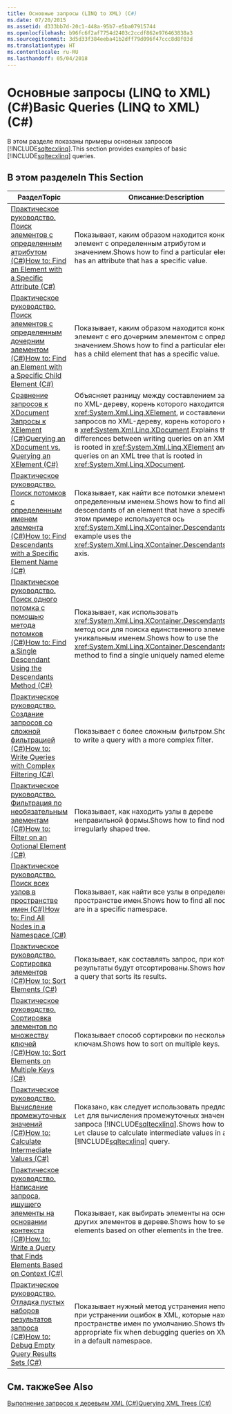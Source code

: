 ```yaml
---
title: Основные запросы (LINQ to XML) (C#)
ms.date: 07/20/2015
ms.assetid: d333bb7d-20c1-448a-95b7-e5ba07915744
ms.openlocfilehash: b96fc6f2af7754d2403c2ccdf862e976463838a3
ms.sourcegitcommit: 3d5d33f384eeba41b2dff79d096f47ccc8d8f03d
ms.translationtype: HT
ms.contentlocale: ru-RU
ms.lasthandoff: 05/04/2018
---
```

# <a name="basic-queries-linq-to-xml-c"></a><span data-ttu-id="e63e1-102">Основные запросы (LINQ to XML) (C#)</span><span class="sxs-lookup"><span data-stu-id="e63e1-102">Basic Queries (LINQ to XML) (C#)</span></span>
<span data-ttu-id="e63e1-103">В этом разделе показаны примеры основных запросов [!INCLUDE[sqltecxlinq](~/includes/sqltecxlinq-md.md)].</span><span class="sxs-lookup"><span data-stu-id="e63e1-103">This section provides examples of basic [!INCLUDE[sqltecxlinq](~/includes/sqltecxlinq-md.md)] queries.</span></span>  
  
## <a name="in-this-section"></a><span data-ttu-id="e63e1-104">В этом разделе</span><span class="sxs-lookup"><span data-stu-id="e63e1-104">In This Section</span></span>  
  
|<span data-ttu-id="e63e1-105">Раздел</span><span class="sxs-lookup"><span data-stu-id="e63e1-105">Topic</span></span>|<span data-ttu-id="e63e1-106">Описание:</span><span class="sxs-lookup"><span data-stu-id="e63e1-106">Description</span></span>|  
|-----------|-----------------|  
|[<span data-ttu-id="e63e1-107">Практическое руководство. Поиск элементов с определенным атрибутом (C#)</span><span class="sxs-lookup"><span data-stu-id="e63e1-107">How to: Find an Element with a Specific Attribute (C#)</span></span>](../../../../csharp/programming-guide/concepts/linq/how-to-find-an-element-with-a-specific-attribute.md)|<span data-ttu-id="e63e1-108">Показывает, каким образом находится конкретный элемент с определенным атрибутом и значением.</span><span class="sxs-lookup"><span data-stu-id="e63e1-108">Shows how to find a particular element that has an attribute that has a specific value.</span></span>|  
|[<span data-ttu-id="e63e1-109">Практическое руководство. Поиск элементов с определенным дочерним элементом (C#)</span><span class="sxs-lookup"><span data-stu-id="e63e1-109">How to: Find an Element with a Specific Child Element (C#)</span></span>](../../../../csharp/programming-guide/concepts/linq/how-to-find-an-element-with-a-specific-child-element.md)|<span data-ttu-id="e63e1-110">Показывает, каким образом находится конкретный элемент с его дочерним элементом с определенным значением.</span><span class="sxs-lookup"><span data-stu-id="e63e1-110">Shows how to find a particular element that has a child element that has a specific value.</span></span>|  
|[<span data-ttu-id="e63e1-111">Сравнение запросов к XDocument Запросы к XElement (C#)</span><span class="sxs-lookup"><span data-stu-id="e63e1-111">Querying an XDocument vs. Querying an XElement (C#)</span></span>](../../../../csharp/programming-guide/concepts/linq/querying-an-xdocument-vs-querying-an-xelement.md)|<span data-ttu-id="e63e1-112">Объясняет разницу между составлением запросов по XML-дереву, корень которого находится в <xref:System.Xml.Linq.XElement>, и составлением запросов по XML-дереву, корень которого находится в <xref:System.Xml.Linq.XDocument>.</span><span class="sxs-lookup"><span data-stu-id="e63e1-112">Explains the differences between writing queries on an XML tree that is rooted in <xref:System.Xml.Linq.XElement> and writing queries on an XML tree that is rooted in <xref:System.Xml.Linq.XDocument>.</span></span>|  
|[<span data-ttu-id="e63e1-113">Практическое руководство. Поиск потомков с определенным именем элемента (C#)</span><span class="sxs-lookup"><span data-stu-id="e63e1-113">How to: Find Descendants with a Specific Element Name (C#)</span></span>](../../../../csharp/programming-guide/concepts/linq/how-to-find-descendants-with-a-specific-element-name.md)|<span data-ttu-id="e63e1-114">Показывает, как найти все потомки элемента с определенным именем.</span><span class="sxs-lookup"><span data-stu-id="e63e1-114">Shows how to find all the descendants of an element that have a specific name.</span></span> <span data-ttu-id="e63e1-115">В этом примере используется ось <xref:System.Xml.Linq.XContainer.Descendants%2A>.</span><span class="sxs-lookup"><span data-stu-id="e63e1-115">This example uses the <xref:System.Xml.Linq.XContainer.Descendants%2A> axis.</span></span>|  
|[<span data-ttu-id="e63e1-116">Практическое руководство. Поиск одного потомка с помощью метода потомков (C#)</span><span class="sxs-lookup"><span data-stu-id="e63e1-116">How to: Find a Single Descendant Using the Descendants Method (C#)</span></span>](../../../../csharp/programming-guide/concepts/linq/how-to-find-a-single-descendant-using-the-descendants-method.md)|<span data-ttu-id="e63e1-117">Показывает, как использовать <xref:System.Xml.Linq.XContainer.Descendants%2A> метод оси для поиска единственного элемента с уникальным именем.</span><span class="sxs-lookup"><span data-stu-id="e63e1-117">Shows how to use the <xref:System.Xml.Linq.XContainer.Descendants%2A> axis method to find a single uniquely named element.</span></span>|  
|[<span data-ttu-id="e63e1-118">Практическое руководство. Создание запросов со сложной фильтрацией (C#)</span><span class="sxs-lookup"><span data-stu-id="e63e1-118">How to: Write Queries with Complex Filtering (C#)</span></span>](../../../../csharp/programming-guide/concepts/linq/how-to-write-queries-with-complex-filtering.md)|<span data-ttu-id="e63e1-119">Показывает с более сложным фильтром.</span><span class="sxs-lookup"><span data-stu-id="e63e1-119">Shows how to write a query with a more complex filter.</span></span>|  
|[<span data-ttu-id="e63e1-120">Практическое руководство. Фильтрация по необязательным элементам (C#)</span><span class="sxs-lookup"><span data-stu-id="e63e1-120">How to: Filter on an Optional Element (C#)</span></span>](../../../../csharp/programming-guide/concepts/linq/how-to-filter-on-an-optional-element.md)|<span data-ttu-id="e63e1-121">Показывает, как находить узлы в дереве неправильной формы.</span><span class="sxs-lookup"><span data-stu-id="e63e1-121">Shows how to find nodes in an irregularly shaped tree.</span></span>|  
|[<span data-ttu-id="e63e1-122">Практическое руководство. Поиск всех узлов в пространстве имен (C#)</span><span class="sxs-lookup"><span data-stu-id="e63e1-122">How to: Find All Nodes in a Namespace (C#)</span></span>](../../../../csharp/programming-guide/concepts/linq/how-to-find-all-nodes-in-a-namespace.md)|<span data-ttu-id="e63e1-123">Показывает, как найти все узлы в определенном пространстве имен.</span><span class="sxs-lookup"><span data-stu-id="e63e1-123">Shows how to find all nodes that are in a specific namespace.</span></span>|  
|[<span data-ttu-id="e63e1-124">Практическое руководство. Сортировка элементов (C#)</span><span class="sxs-lookup"><span data-stu-id="e63e1-124">How to: Sort Elements (C#)</span></span>](../../../../csharp/programming-guide/concepts/linq/how-to-sort-elements.md)|<span data-ttu-id="e63e1-125">Показывает, как составлять запрос, при котором его результаты будут отсортированы.</span><span class="sxs-lookup"><span data-stu-id="e63e1-125">Shows how to write a query that sorts its results.</span></span>|  
|[<span data-ttu-id="e63e1-126">Практическое руководство. Сортировка элементов по множеству ключей (C#)</span><span class="sxs-lookup"><span data-stu-id="e63e1-126">How to: Sort Elements on Multiple Keys (C#)</span></span>](../../../../csharp/programming-guide/concepts/linq/how-to-sort-elements-on-multiple-keys.md)|<span data-ttu-id="e63e1-127">Показывает способ сортировки по нескольким ключам.</span><span class="sxs-lookup"><span data-stu-id="e63e1-127">Shows how to sort on multiple keys.</span></span>|  
|[<span data-ttu-id="e63e1-128">Практическое руководство. Вычисление промежуточных значений (C#)</span><span class="sxs-lookup"><span data-stu-id="e63e1-128">How to: Calculate Intermediate Values (C#)</span></span>](../../../../csharp/programming-guide/concepts/linq/how-to-calculate-intermediate-values.md)|<span data-ttu-id="e63e1-129">Показано, как следует использовать предложение `Let` для вычисления промежуточных значений запроса [!INCLUDE[sqltecxlinq](~/includes/sqltecxlinq-md.md)].</span><span class="sxs-lookup"><span data-stu-id="e63e1-129">Shows how to use the `Let` clause to calculate intermediate values in a [!INCLUDE[sqltecxlinq](~/includes/sqltecxlinq-md.md)] query.</span></span>|  
|[<span data-ttu-id="e63e1-130">Практическое руководство. Написание запроса, ищущего элементы на основании контекста (C#)</span><span class="sxs-lookup"><span data-stu-id="e63e1-130">How to: Write a Query that Finds Elements Based on Context (C#)</span></span>](../../../../csharp/programming-guide/concepts/linq/how-to-write-a-query-that-finds-elements-based-on-context.md)|<span data-ttu-id="e63e1-131">Показывает, как выбирать элементы на основе других элементов в дереве.</span><span class="sxs-lookup"><span data-stu-id="e63e1-131">Shows how to select elements based on other elements in the tree.</span></span>|  
|[<span data-ttu-id="e63e1-132">Практическое руководство. Отладка пустых наборов результатов запроса (C#)</span><span class="sxs-lookup"><span data-stu-id="e63e1-132">How to: Debug Empty Query Results Sets (C#)</span></span>](../../../../csharp/programming-guide/concepts/linq/how-to-debug-empty-query-results-sets.md)|<span data-ttu-id="e63e1-133">Показывает нужный метод устранения неполадки при устранении ошибок в XML, которые находятся в пространстве имен по умолчанию.</span><span class="sxs-lookup"><span data-stu-id="e63e1-133">Shows the appropriate fix when debugging queries on XML that is in a default namespace.</span></span>|  
  
## <a name="see-also"></a><span data-ttu-id="e63e1-134">См. также</span><span class="sxs-lookup"><span data-stu-id="e63e1-134">See Also</span></span>  
 [<span data-ttu-id="e63e1-135">Выполнение запросов к деревьям XML (C#)</span><span class="sxs-lookup"><span data-stu-id="e63e1-135">Querying XML Trees (C#)</span></span>](../../../../csharp/programming-guide/concepts/linq/querying-xml-trees.md)
